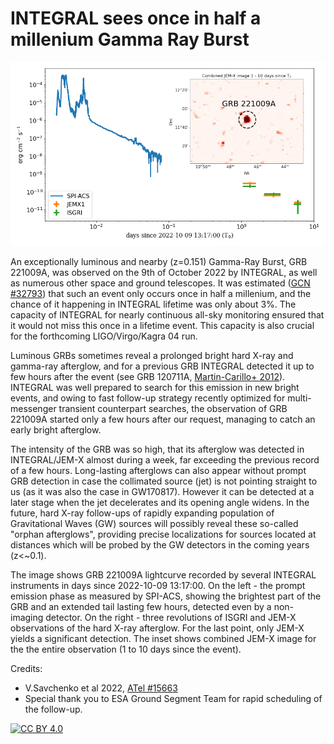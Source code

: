 # INTEGRAL sees once in half a millenium Gamma Ray Burst

![](composite-light-total_3p.png)

An exceptionally luminous and nearby (z=0.151) Gamma-Ray Burst, GRB 221009A, was observed on the 9th of October 2022 by INTEGRAL, as well as numerous other space and ground telescopes. It was estimated ([GCN #32793](https://gcn.gsfc.nasa.gov/gcn/gcn3/32793.gcn3))  that such an event only occurs once in half a millenium, and the chance of it happening in INTEGRAL lifetime was only about 3%. 
The capacity of INTEGRAL for nearly continuous all-sky monitoring ensured that it would not miss this once in a lifetime event. This capacity is also crucial for the forthcoming LIGO/Virgo/Kagra 04 run.

Luminous GRBs sometimes reveal a prolonged bright hard X-ray and gamma-ray afterglow, and for a previous GRB INTEGRAL detected it up to few hours after the event (see GRB 120711A, [Martin-Carillo+ 2012](https://www.aanda.org/articles/aa/abs/2014/07/aa20872-12/aa20872-12.html)). INTEGRAL was well prepared to search for this emission in new bright events, and owing to fast follow-up strategy recently optimized for multi-messenger transient counterpart searches, the observation of GRB 221009A started only a few hours after our request, managing to catch an early bright afterglow.

The intensity of the GRB was so high, that its afterglow was detected in INTEGRAL/JEM-X almost during a week, far exceeding the previous record of a few hours. Long-lasting afterglows can also appear without prompt GRB detection in case the collimated source (jet) is not pointing straight to us (as it was also the case in GW170817). However it can be detected at a later stage when the jet decelerates and its opening angle widens. In the future, hard X-ray follow-ups of rapidly expanding population of Gravitational Waves (GW) sources will possibly reveal these so-called "orphan afterglows", providing precise localizations for sources located at distances which will be probed by the GW detectors in the coming years (z<~0.1).



The image shows GRB 221009A lightcurve recorded by several INTEGRAL instruments in days since 2022-10-09 13:17:00. On the left - the prompt emission phase as measured by SPI-ACS, showing the brightest part of the GRB and an extended tail lasting few hours, detected even by a non-imaging detector. On the right - three revolutions of ISGRI and JEM-X observations of the hard X-ray afterglow. For the last point, only JEM-X yields a significant detection. The inset shows combined JEM-X image for the the entire observation (1 to 10 days since the event). 



Credits: 
* V.Savchenko et al 2022, [ATel #15663](https://www.astronomerstelegram.org/?read=15663) 
* Special thank you to ESA Ground Segment Team for rapid scheduling of the follow-up.



[![CC BY 4.0][cc-by-shield]][cc-by]

[cc-by]: http://creativecommons.org/licenses/by/4.0/
[cc-by-image]: https://i.creativecommons.org/l/by/4.0/88x31.png
[cc-by-shield]: https://img.shields.io/badge/License-CC%20BY%204.0-lightgrey.svg
